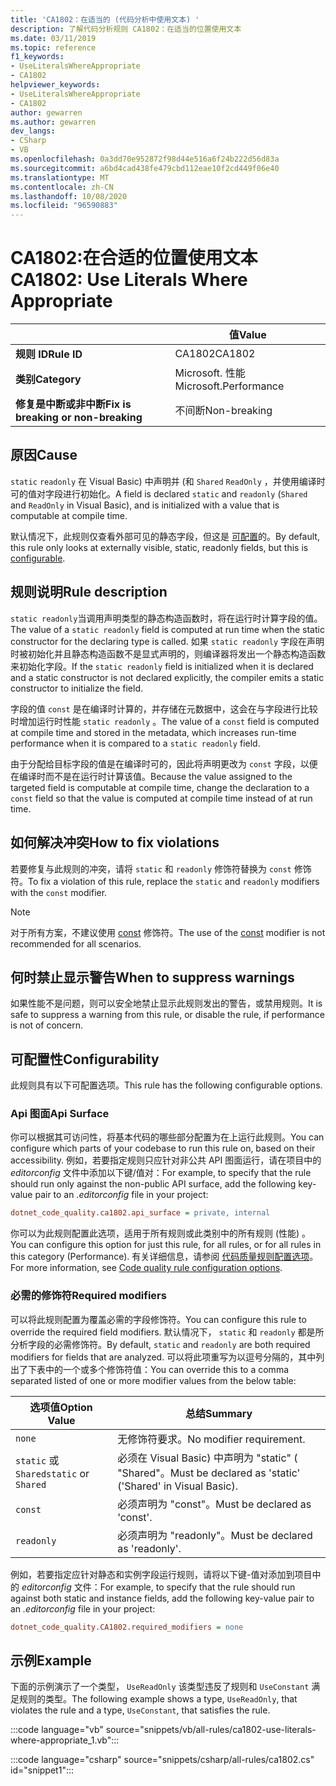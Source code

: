 ```yaml
---
title: 'CA1802：在适当的 (代码分析中使用文本) '
description: 了解代码分析规则 CA1802：在适当的位置使用文本
ms.date: 03/11/2019
ms.topic: reference
f1_keywords:
- UseLiteralsWhereAppropriate
- CA1802
helpviewer_keywords:
- UseLiteralsWhereAppropriate
- CA1802
author: gewarren
ms.author: gewarren
dev_langs:
- CSharp
- VB
ms.openlocfilehash: 0a3dd70e952872f98d44e516a6f24b222d56d83a
ms.sourcegitcommit: a6bd4cad438fe479cbd112eae10f2cd449f06e40
ms.translationtype: MT
ms.contentlocale: zh-CN
ms.lasthandoff: 10/08/2020
ms.locfileid: "96590883"
---
```

# <a name="ca1802-use-literals-where-appropriate"></a><span data-ttu-id="db4a3-103">CA1802:在合适的位置使用文本</span><span class="sxs-lookup"><span data-stu-id="db4a3-103">CA1802: Use Literals Where Appropriate</span></span>

| | <span data-ttu-id="db4a3-104">值</span><span class="sxs-lookup"><span data-stu-id="db4a3-104">Value</span></span> |
|-|-|
| <span data-ttu-id="db4a3-105">**规则 ID**</span><span class="sxs-lookup"><span data-stu-id="db4a3-105">**Rule ID**</span></span> |<span data-ttu-id="db4a3-106">CA1802</span><span class="sxs-lookup"><span data-stu-id="db4a3-106">CA1802</span></span>|
| <span data-ttu-id="db4a3-107">**类别**</span><span class="sxs-lookup"><span data-stu-id="db4a3-107">**Category**</span></span> |<span data-ttu-id="db4a3-108">Microsoft. 性能</span><span class="sxs-lookup"><span data-stu-id="db4a3-108">Microsoft.Performance</span></span>|
| <span data-ttu-id="db4a3-109">**修复是中断或非中断**</span><span class="sxs-lookup"><span data-stu-id="db4a3-109">**Fix is breaking or non-breaking**</span></span> |<span data-ttu-id="db4a3-110">不间断</span><span class="sxs-lookup"><span data-stu-id="db4a3-110">Non-breaking</span></span>|

## <a name="cause"></a><span data-ttu-id="db4a3-111">原因</span><span class="sxs-lookup"><span data-stu-id="db4a3-111">Cause</span></span>

<span data-ttu-id="db4a3-112">`static` `readonly` 在 Visual Basic) 中声明并 (和 `Shared` `ReadOnly` ，并使用编译时可的值对字段进行初始化。</span><span class="sxs-lookup"><span data-stu-id="db4a3-112">A field is declared `static` and `readonly` (`Shared` and `ReadOnly` in Visual Basic), and is initialized with a value that is computable at compile time.</span></span>

<span data-ttu-id="db4a3-113">默认情况下，此规则仅查看外部可见的静态字段，但这是 [可配置](#configurability)的。</span><span class="sxs-lookup"><span data-stu-id="db4a3-113">By default, this rule only looks at externally visible, static, readonly fields, but this is [configurable](#configurability).</span></span>

## <a name="rule-description"></a><span data-ttu-id="db4a3-114">规则说明</span><span class="sxs-lookup"><span data-stu-id="db4a3-114">Rule description</span></span>

<span data-ttu-id="db4a3-115">`static readonly`当调用声明类型的静态构造函数时，将在运行时计算字段的值。</span><span class="sxs-lookup"><span data-stu-id="db4a3-115">The value of a `static readonly` field is computed at run time when the static constructor for the declaring type is called.</span></span> <span data-ttu-id="db4a3-116">如果 `static readonly` 字段在声明时被初始化并且静态构造函数不是显式声明的，则编译器将发出一个静态构造函数来初始化字段。</span><span class="sxs-lookup"><span data-stu-id="db4a3-116">If the `static readonly` field is initialized when it is declared and a static constructor is not declared explicitly, the compiler emits a static constructor to initialize the field.</span></span>

<span data-ttu-id="db4a3-117">字段的值 `const` 是在编译时计算的，并存储在元数据中，这会在与字段进行比较时增加运行时性能 `static readonly` 。</span><span class="sxs-lookup"><span data-stu-id="db4a3-117">The value of a `const` field is computed at compile time and stored in the metadata, which increases run-time performance when it is compared to a `static readonly` field.</span></span>

<span data-ttu-id="db4a3-118">由于分配给目标字段的值是在编译时可的，因此将声明更改为 `const` 字段，以便在编译时而不是在运行时计算该值。</span><span class="sxs-lookup"><span data-stu-id="db4a3-118">Because the value assigned to the targeted field is computable at compile time, change the declaration to a `const` field so that the value is computed at compile time instead of at run time.</span></span>

## <a name="how-to-fix-violations"></a><span data-ttu-id="db4a3-119">如何解决冲突</span><span class="sxs-lookup"><span data-stu-id="db4a3-119">How to fix violations</span></span>

<span data-ttu-id="db4a3-120">若要修复与此规则的冲突，请将 `static` 和 `readonly` 修饰符替换为 `const` 修饰符。</span><span class="sxs-lookup"><span data-stu-id="db4a3-120">To fix a violation of this rule, replace the `static` and `readonly` modifiers with the `const` modifier.</span></span>

> [!NOTE]
> <span data-ttu-id="db4a3-121">对于所有方案，不建议使用 [const](../../../csharp/language-reference/keywords/const.md) 修饰符。</span><span class="sxs-lookup"><span data-stu-id="db4a3-121">The use of the [const](../../../csharp/language-reference/keywords/const.md) modifier is not recommended for all scenarios.</span></span>

## <a name="when-to-suppress-warnings"></a><span data-ttu-id="db4a3-122">何时禁止显示警告</span><span class="sxs-lookup"><span data-stu-id="db4a3-122">When to suppress warnings</span></span>

<span data-ttu-id="db4a3-123">如果性能不是问题，则可以安全地禁止显示此规则发出的警告，或禁用规则。</span><span class="sxs-lookup"><span data-stu-id="db4a3-123">It is safe to suppress a warning from this rule, or disable the rule, if performance is not of concern.</span></span>

## <a name="configurability"></a><span data-ttu-id="db4a3-124">可配置性</span><span class="sxs-lookup"><span data-stu-id="db4a3-124">Configurability</span></span>

<span data-ttu-id="db4a3-125">此规则具有以下可配置选项。</span><span class="sxs-lookup"><span data-stu-id="db4a3-125">This rule has the following configurable options.</span></span>

### <a name="api-surface"></a><span data-ttu-id="db4a3-126">Api 图面</span><span class="sxs-lookup"><span data-stu-id="db4a3-126">Api Surface</span></span>

<span data-ttu-id="db4a3-127">你可以根据其可访问性，将基本代码的哪些部分配置为在上运行此规则。</span><span class="sxs-lookup"><span data-stu-id="db4a3-127">You can configure which parts of your codebase to run this rule on, based on their accessibility.</span></span> <span data-ttu-id="db4a3-128">例如，若要指定规则只应针对非公共 API 图面运行，请在项目中的 *editorconfig* 文件中添加以下键/值对：</span><span class="sxs-lookup"><span data-stu-id="db4a3-128">For example, to specify that the rule should run only against the non-public API surface, add the following key-value pair to an *.editorconfig* file in your project:</span></span>

```ini
dotnet_code_quality.ca1802.api_surface = private, internal
```

<span data-ttu-id="db4a3-129">你可以为此规则配置此选项，适用于所有规则或此类别中的所有规则 (性能) 。</span><span class="sxs-lookup"><span data-stu-id="db4a3-129">You can configure this option for just this rule, for all rules, or for all rules in this category (Performance).</span></span> <span data-ttu-id="db4a3-130">有关详细信息，请参阅 [代码质量规则配置选项](../code-quality-rule-options.md)。</span><span class="sxs-lookup"><span data-stu-id="db4a3-130">For more information, see [Code quality rule configuration options](../code-quality-rule-options.md).</span></span>

### <a name="required-modifiers"></a><span data-ttu-id="db4a3-131">必需的修饰符</span><span class="sxs-lookup"><span data-stu-id="db4a3-131">Required modifiers</span></span>

<span data-ttu-id="db4a3-132">可以将此规则配置为覆盖必需的字段修饰符。</span><span class="sxs-lookup"><span data-stu-id="db4a3-132">You can configure this rule to override the required field modifiers.</span></span> <span data-ttu-id="db4a3-133">默认情况下， `static` 和 `readonly` 都是所分析字段的必需修饰符。</span><span class="sxs-lookup"><span data-stu-id="db4a3-133">By default, `static` and `readonly` are both required modifiers for fields that are analyzed.</span></span> <span data-ttu-id="db4a3-134">可以将此项重写为以逗号分隔的，其中列出了下表中的一个或多个修饰符值：</span><span class="sxs-lookup"><span data-stu-id="db4a3-134">You can override this to a comma separated listed of one or more modifier values from the below table:</span></span>

| <span data-ttu-id="db4a3-135">选项值</span><span class="sxs-lookup"><span data-stu-id="db4a3-135">Option Value</span></span> | <span data-ttu-id="db4a3-136">总结</span><span class="sxs-lookup"><span data-stu-id="db4a3-136">Summary</span></span> |
| --- | --- |
| `none` | <span data-ttu-id="db4a3-137">无修饰符要求。</span><span class="sxs-lookup"><span data-stu-id="db4a3-137">No modifier requirement.</span></span> |
| <span data-ttu-id="db4a3-138">`static` 或 `Shared`</span><span class="sxs-lookup"><span data-stu-id="db4a3-138">`static` or `Shared`</span></span> | <span data-ttu-id="db4a3-139">必须在 Visual Basic) 中声明为 "static" ( "Shared"。</span><span class="sxs-lookup"><span data-stu-id="db4a3-139">Must be declared as 'static' ('Shared' in Visual Basic).</span></span> |
| `const` | <span data-ttu-id="db4a3-140">必须声明为 "const"。</span><span class="sxs-lookup"><span data-stu-id="db4a3-140">Must be declared as 'const'.</span></span> |
| `readonly` | <span data-ttu-id="db4a3-141">必须声明为 "readonly"。</span><span class="sxs-lookup"><span data-stu-id="db4a3-141">Must be declared as 'readonly'.</span></span> |

<span data-ttu-id="db4a3-142">例如，若要指定应针对静态和实例字段运行规则，请将以下键-值对添加到项目中的 *editorconfig* 文件：</span><span class="sxs-lookup"><span data-stu-id="db4a3-142">For example, to specify that the rule should run against both static and instance fields, add the following key-value pair to an *.editorconfig* file in your project:</span></span>

```ini
dotnet_code_quality.CA1802.required_modifiers = none
```

## <a name="example"></a><span data-ttu-id="db4a3-143">示例</span><span class="sxs-lookup"><span data-stu-id="db4a3-143">Example</span></span>

<span data-ttu-id="db4a3-144">下面的示例演示了一个类型， `UseReadOnly` 该类型违反了规则和 `UseConstant` 满足规则的类型。</span><span class="sxs-lookup"><span data-stu-id="db4a3-144">The following example shows a type, `UseReadOnly`, that violates the rule and a type, `UseConstant`, that satisfies the rule.</span></span>

:::code language="vb" source="snippets/vb/all-rules/ca1802-use-literals-where-appropriate_1.vb":::

:::code language="csharp" source="snippets/csharp/all-rules/ca1802.cs" id="snippet1":::
